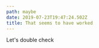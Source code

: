 ```yaml
---
path: maybe
date: 2019-07-23T19:47:24.502Z
title: That seems to have worked
---
```

Let's double check
